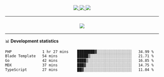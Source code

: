 <h3 align="center">
  <a href="https://github.com/hwalker928">
      <img src="https://img.shields.io/github/followers/hwalker928?label=Followers&style=for-the-badge&color=lightblue">
  </a>
  <a href="https://harryw.link/discord" alt="Discord">
      <img src="https://img.shields.io/discord/738451951758606336?label=discord&style=for-the-badge&color=lightblue"/>
  </a>
  <a href="https://harryw.link/sparked" alt="Sparked Host">
      <img src="https://img.shields.io/static/v1?label=Sponsor&message=Sparked%20Host&color=yellow&style=for-the-badge"/>
  </a>
</h3>

<hr>


<h3 align="center">
  <a href="https://github.com/hwalker928">
      <img src="https://github-profile-trophy.vercel.app/?username=hwalker928&no-bg=true&no-frame=true">
  </a>
</h3>


<hr>

📊 **Development statistics**

<!--START_SECTION:waka-->

```txt
PHP              1 hr 27 mins    ████████▓░░░░░░░░░░░░░░░░   34.99 %
Blade Template   54 mins         █████▒░░░░░░░░░░░░░░░░░░░   21.71 %
Go               42 mins         ████▒░░░░░░░░░░░░░░░░░░░░   16.85 %
MDX              37 mins         ███▓░░░░░░░░░░░░░░░░░░░░░   14.75 %
TypeScript       27 mins         ██▓░░░░░░░░░░░░░░░░░░░░░░   11.04 %
```

<!--END_SECTION:waka-->
